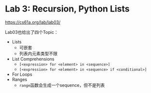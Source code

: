 # Lab 3: Recursion, Python Lists

https://cs61a.org/lab/lab03/

Lab03也给出了四个Topic：

-   Lists
    -   可嵌套
    -   列表内元素类型不限
-   List Comprehensions
    -   `[<expression> for <element> in <sequence>] `
    -   `[<expression> for <element> in <sequence> if <conditional>]`
-   For Loops
-   Ranges
    -   `range`函数会生成一个sequence，但不是列表
